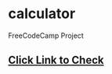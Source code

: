 # calculator
FreeCodeCamp Project

## [Click Link to Check](https://seanlau1994.github.io/calculator/) 
